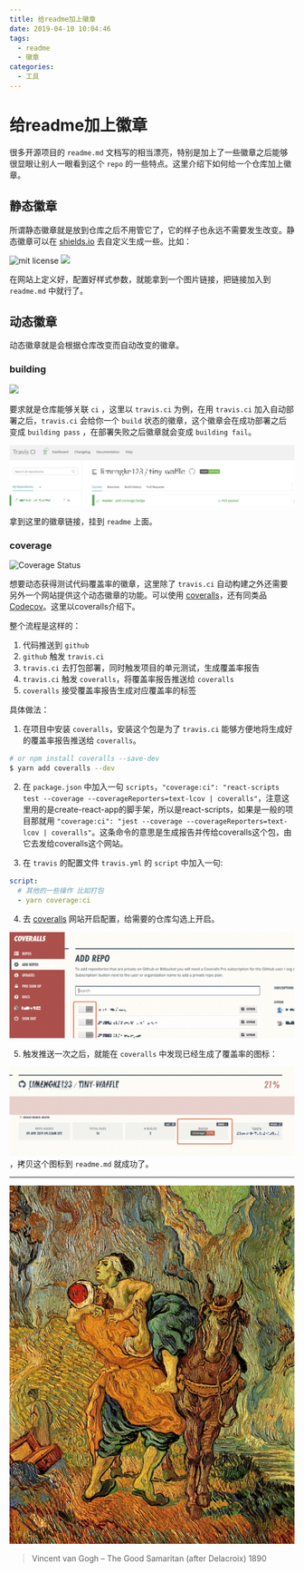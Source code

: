 ```yaml
---
title: 给readme加上徽章
date: 2019-04-10 10:04:46
tags: 
  - readme
  - 徽章
categories: 
  - 工具
---
```


# 给readme加上徽章

很多开源项目的 `readme.md` 文档写的相当漂亮，特别是加上了一些徽章之后能够很显眼让别人一眼看到这个 `repo` 的一些特点。这里介绍下如何给一个仓库加上徽章。

## 静态徽章

所谓静态徽章就是放到仓库之后不用管它了，它的样子也永远不需要发生改变。静态徽章可以在 [shields.io](https://shields.io/) 去自定义生成一些。比如：

![mit license](https://img.shields.io/github/license/limengke123/tiny-waffle.svg)
![](https://camo.githubusercontent.com/660ed62b24f0b664ee1790644bc00b08c7bdc74b/68747470733a2f2f696d672e736869656c64732e696f2f62616467652f52656163742d7631362e382e362d626c75652e737667)

在网站上定义好，配置好样式参数，就能拿到一个图片链接，把链接加入到 `readme.md` 中就行了。

## 动态徽章

动态徽章就是会根据仓库改变而自动改变的徽章。

### building 

![](https://camo.githubusercontent.com/6da1bf61b17255d158cf5dbc4947776249d22775/68747470733a2f2f7777772e7472617669732d63692e6f72672f6c696d656e676b653132332f6e6577426c6f672e7376673f6272616e63683d6d6173746572)

要求就是仓库能够关联 `ci` ，这里以 `travis.ci` 为例，在用 `travis.ci` 加入自动部署之后，`travis.ci` 会给你一个 `build` 状态的徽章，这个徽章会在成功部署之后变成 `building pass` ，在部署失败之后徽章就会变成 `building fail`。

![](给readme加上徽章/1554864155903.jpg)

拿到这里的徽章链接，挂到 `readme` 上面。

### coverage

![Coverage Status](https://coveralls.io/repos/github/limengke123/tiny-waffle/badge.svg?branch=master)

想要动态获得测试代码覆盖率的徽章，这里除了 `travis.ci` 自动构建之外还需要另外一个网站提供这个动态徽章的功能。可以使用 [coveralls](https://coveralls.io/)，还有同类品 [Codecov](https://codecov.io/)。这里以coveralls介绍下。

整个流程是这样的：

1. 代码推送到 `github`
2. `github` 触发 `travis.ci`
3. `travis.ci` 去打包部署，同时触发项目的单元测试，生成覆盖率报告
4. `travis.ci` 触发 `coveralls`，将覆盖率报告推送给 `coveralls`
5. `coveralls` 接受覆盖率报告生成对应覆盖率的标签

具体做法：

1. 在项目中安装 `coveralls`，安装这个包是为了 `travis.ci` 能够方便地将生成好的覆盖率报告推送给 `coveralls`。

```bash
# or npm install coveralls --save-dev
$ yarn add coveralls --dev
```

2. 在 `package.json` 中加入一句 `scripts`，` "coverage:ci": "react-scripts test --coverage --coverageReporters=text-lcov | coveralls" `，注意这里用的是create-react-app的脚手架，所以是react-scripts，如果是一般的项目那就用 ` "coverage:ci": "jest --coverage --coverageReporters=text-lcov | coveralls" `。这条命令的意思是生成报告并传给coveralls这个包，由它去发给coveralls这个网站。

3. 在 `travis` 的配置文件 `travis.yml` 的 `script` 中加入一句:

```yaml
script:
  # 其他的一些操作 比如打包
  - yarn coverage:ci
```

4. 去 [coveralls](https://coveralls.io/) 网站开启配置，给需要的仓库勾选上开启。

![](给readme加上徽章/1554865941156.jpg)

5. 触发推送一次之后，就能在 `coveralls` 中发现已经生成了覆盖率的图标：

![](给readme加上徽章/1554866051562.jpg)，拷贝这个图标到 `readme.md` 就成功了。

---

![The Good Samaritan (after Delacroix)](给readme加上徽章/505847201.jpg)

> Vincent van Gogh – The Good Samaritan (after Delacroix) 1890
